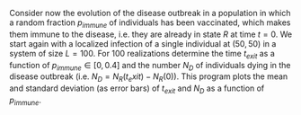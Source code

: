 Consider now the evolution of the disease outbreak in a population in which a random fraction $p_{immune}$ of individuals has been vaccinated,
which makes them immune to the disease, i.e. they are already in state $R$ at time $t = 0$. 
We start again with a localized infection of a single individual at $(50,50)$ in a system of size $L = 100.$ 
For 100 realizations determine the time $t_{exit}$ as a function of $p_{immune} \in [0,0.4]$ and the number $N_D$ of individuals dying in the disease outbreak
(i.e. $N_D = N_R(t_exit) - N_R(0)$). 
This program plots the mean and standard deviation (as error bars) of $t_{exit}$ and $N_D$ as a function of $p_{immune}$.
